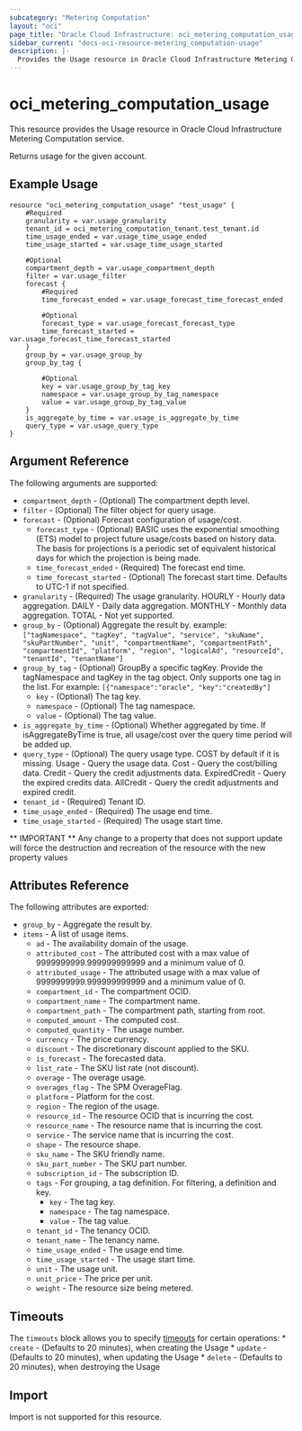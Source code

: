 ```yaml
---
subcategory: "Metering Computation"
layout: "oci"
page_title: "Oracle Cloud Infrastructure: oci_metering_computation_usage"
sidebar_current: "docs-oci-resource-metering_computation-usage"
description: |-
  Provides the Usage resource in Oracle Cloud Infrastructure Metering Computation service
---
```


# oci_metering_computation_usage
This resource provides the Usage resource in Oracle Cloud Infrastructure Metering Computation service.

Returns usage for the given account.


## Example Usage

```hcl
resource "oci_metering_computation_usage" "test_usage" {
	#Required
	granularity = var.usage_granularity
	tenant_id = oci_metering_computation_tenant.test_tenant.id
	time_usage_ended = var.usage_time_usage_ended
	time_usage_started = var.usage_time_usage_started

	#Optional
	compartment_depth = var.usage_compartment_depth
	filter = var.usage_filter
	forecast {
		#Required
		time_forecast_ended = var.usage_forecast_time_forecast_ended

		#Optional
		forecast_type = var.usage_forecast_forecast_type
		time_forecast_started = var.usage_forecast_time_forecast_started
	}
	group_by = var.usage_group_by
	group_by_tag {

		#Optional
		key = var.usage_group_by_tag_key
		namespace = var.usage_group_by_tag_namespace
		value = var.usage_group_by_tag_value
	}
	is_aggregate_by_time = var.usage_is_aggregate_by_time
	query_type = var.usage_query_type
}
```

## Argument Reference

The following arguments are supported:

* `compartment_depth` - (Optional) The compartment depth level.
* `filter` - (Optional) The filter object for query usage.
* `forecast` - (Optional) Forecast configuration of usage/cost.
	* `forecast_type` - (Optional) BASIC uses the exponential smoothing (ETS) model to project future usage/costs based on history data. The basis for projections is a periodic set of equivalent historical days for which the projection is being made.
	* `time_forecast_ended` - (Required) The forecast end time.
	* `time_forecast_started` - (Optional) The forecast start time. Defaults to UTC-1 if not specified.
* `granularity` - (Required) The usage granularity. HOURLY - Hourly data aggregation. DAILY - Daily data aggregation. MONTHLY - Monthly data aggregation. TOTAL - Not yet supported. 
* `group_by` - (Optional) Aggregate the result by. example: `["tagNamespace", "tagKey", "tagValue", "service", "skuName", "skuPartNumber", "unit", "compartmentName", "compartmentPath", "compartmentId", "platform", "region", "logicalAd", "resourceId", "tenantId", "tenantName"]` 
* `group_by_tag` - (Optional) GroupBy a specific tagKey. Provide the tagNamespace and tagKey in the tag object. Only supports one tag in the list. For example: `[{"namespace":"oracle", "key":"createdBy"]` 
	* `key` - (Optional) The tag key.
	* `namespace` - (Optional) The tag namespace.
	* `value` - (Optional) The tag value.
* `is_aggregate_by_time` - (Optional) Whether aggregated by time. If isAggregateByTime is true, all usage/cost over the query time period will be added up.
* `query_type` - (Optional) The query usage type. COST by default if it is missing. Usage - Query the usage data. Cost - Query the cost/billing data. Credit - Query the credit adjustments data. ExpiredCredit - Query the expired credits data. AllCredit - Query the credit adjustments and expired credit. 
* `tenant_id` - (Required) Tenant ID.
* `time_usage_ended` - (Required) The usage end time.
* `time_usage_started` - (Required) The usage start time.


** IMPORTANT **
Any change to a property that does not support update will force the destruction and recreation of the resource with the new property values

## Attributes Reference

The following attributes are exported:

* `group_by` - Aggregate the result by.
* `items` - A list of usage items.
	* `ad` - The availability domain of the usage.
	* `attributed_cost` - The attributed cost with a max value of 9999999999.999999999999 and a minimum value of 0.
	* `attributed_usage` - The attributed usage with a max value of 9999999999.999999999999 and a minimum value of 0.
	* `compartment_id` - The compartment OCID.
	* `compartment_name` - The compartment name.
	* `compartment_path` - The compartment path, starting from root.
	* `computed_amount` - The computed cost.
	* `computed_quantity` - The usage number.
	* `currency` - The price currency.
	* `discount` - The discretionary discount applied to the SKU.
	* `is_forecast` - The forecasted data.
	* `list_rate` - The SKU list rate (not discount).
	* `overage` - The overage usage.
	* `overages_flag` - The SPM OverageFlag.
	* `platform` - Platform for the cost.
	* `region` - The region of the usage.
	* `resource_id` - The resource OCID that is incurring the cost.
	* `resource_name` - The resource name that is incurring the cost.
	* `service` - The service name that is incurring the cost.
	* `shape` - The resource shape.
	* `sku_name` - The SKU friendly name.
	* `sku_part_number` - The SKU part number.
	* `subscription_id` - The subscription ID.
	* `tags` - For grouping, a tag definition. For filtering, a definition and key.
		* `key` - The tag key.
		* `namespace` - The tag namespace.
		* `value` - The tag value.
	* `tenant_id` - The tenancy OCID.
	* `tenant_name` - The tenancy name.
	* `time_usage_ended` - The usage end time.
	* `time_usage_started` - The usage start time.
	* `unit` - The usage unit.
	* `unit_price` - The price per unit.
	* `weight` - The resource size being metered.

## Timeouts

The `timeouts` block allows you to specify [timeouts](https://registry.terraform.io/providers/oracle/oci/latest/docs/guides/changing_timeouts) for certain operations:
	* `create` - (Defaults to 20 minutes), when creating the Usage
	* `update` - (Defaults to 20 minutes), when updating the Usage
	* `delete` - (Defaults to 20 minutes), when destroying the Usage


## Import

Import is not supported for this resource.

